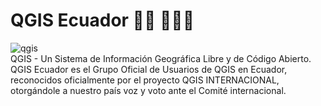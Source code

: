 # QGIS Ecuador  👋🏾 👩🏾‍💻

![qgis](https://user-images.githubusercontent.com/77024709/105770219-e891c880-5f2c-11eb-9c51-917a03c20e3d.JPG)
<br>
</a> QGIS - Un Sistema de Información Geográfica Libre y de Código Abierto.
QGIS Ecuador es el Grupo Oficial de Usuarios de QGIS en Ecuador, reconocidos oficialmente por el proyecto QGIS INTERNACIONAL, otorgándole a nuestro país voz y voto ante el Comité internacional.
